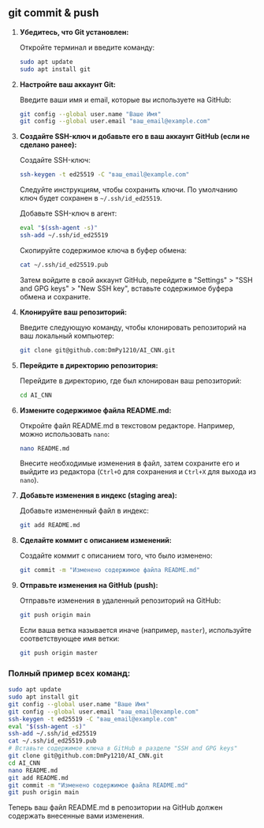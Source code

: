 ## git commit & push

1. **Убедитесь, что Git установлен:**

   Откройте терминал и введите команду:

   ```bash
   sudo apt update
   sudo apt install git
   ```

2. **Настройте ваш аккаунт Git:**

   Введите ваши имя и email, которые вы используете на GitHub:

   ```bash
   git config --global user.name "Ваше Имя"
   git config --global user.email "ваш_email@example.com"
   ```

3. **Создайте SSH-ключ и добавьте его в ваш аккаунт GitHub (если не сделано ранее):**

   Создайте SSH-ключ:

   ```bash
   ssh-keygen -t ed25519 -C "ваш_email@example.com"
   ```

   Следуйте инструкциям, чтобы сохранить ключи. По умолчанию ключ будет сохранен в `~/.ssh/id_ed25519`.

   Добавьте SSH-ключ в агент:

   ```bash
   eval "$(ssh-agent -s)"
   ssh-add ~/.ssh/id_ed25519
   ```

   Скопируйте содержимое ключа в буфер обмена:

   ```bash
   cat ~/.ssh/id_ed25519.pub
   ```

   Затем войдите в свой аккаунт GitHub, перейдите в "Settings" > "SSH and GPG keys" > "New SSH key", вставьте содержимое буфера обмена и сохраните.

4. **Клонируйте ваш репозиторий:**

   Введите следующую команду, чтобы клонировать репозиторий на ваш локальный компьютер:

   ```bash
   git clone git@github.com:DmPy1210/AI_CNN.git
   ```

5. **Перейдите в директорию репозитория:**

   Перейдите в директорию, где был клонирован ваш репозиторий:

   ```bash
   cd AI_CNN
   ```

6. **Измените содержимое файла README.md:**

   Откройте файл README.md в текстовом редакторе. Например, можно использовать `nano`:

   ```bash
   nano README.md
   ```

   Внесите необходимые изменения в файл, затем сохраните его и выйдите из редактора (`Ctrl+O` для сохранения и `Ctrl+X` для выхода из `nano`).

7. **Добавьте изменения в индекс (staging area):**

   Добавьте измененный файл в индекс:

   ```bash
   git add README.md
   ```

8. **Сделайте коммит с описанием изменений:**

   Создайте коммит с описанием того, что было изменено:

   ```bash
   git commit -m "Изменено содержимое файла README.md"
   ```

9. **Отправьте изменения на GitHub (push):**

   Отправьте изменения в удаленный репозиторий на GitHub:

   ```bash
   git push origin main
   ```

   Если ваша ветка называется иначе (например, `master`), используйте соответствующее имя ветки:

   ```bash
   git push origin master
   ```

### Полный пример всех команд:

```bash
sudo apt update
sudo apt install git
git config --global user.name "Ваше Имя"
git config --global user.email "ваш_email@example.com"
ssh-keygen -t ed25519 -C "ваш_email@example.com"
eval "$(ssh-agent -s)"
ssh-add ~/.ssh/id_ed25519
cat ~/.ssh/id_ed25519.pub
# Вставьте содержимое ключа в GitHub в разделе "SSH and GPG keys"
git clone git@github.com:DmPy1210/AI_CNN.git
cd AI_CNN
nano README.md
git add README.md
git commit -m "Изменено содержимое файла README.md"
git push origin main
```

Теперь ваш файл README.md в репозитории на GitHub должен содержать внесенные вами изменения.
